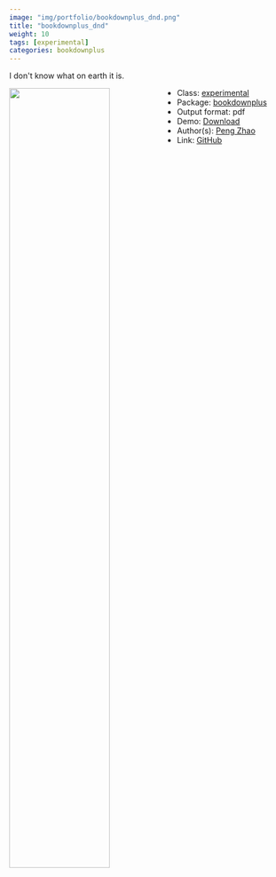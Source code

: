 ```yaml
---
image: "img/portfolio/bookdownplus_dnd.png"
title: "bookdownplus_dnd"
weight: 10
tags: [experimental]
categories: bookdownplus
---
```


I don't know what on earth it is.

<!--more-->

<a href="../../img/portfolio/bookdownplus_dnd.png"><img class = "jf-image-shadow" src="../../img/portfolio/bookdownplus_dnd.png" style="display: block; margin: auto;" width="60%"  align="left"></a>

- Class: [experimental](../../tags/experimental)
- Package: [bookdownplus](bookdownplus)
- Output format: pdf
- Demo: [Download](https://pzhaonet.github.io/bookdownplus/upload/dnd/showcase/dnd_dev.pdf)
- Author(s): [Peng Zhao](https://pzhao.org)
- Link: [GitHub](https://github.com/pzhaonet/bookdownplus)


